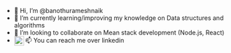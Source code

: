 - 👋 Hi, I’m @banothurameshnaik
- 🌱 I’m currently learning/improving my knowledge on Data structures and algorithms
- 💞️ I’m looking to collaborate on Mean stack development (Node.js, React)
- 📫 You can reach me over linkedin <a href="https://www.linkedin.com/in/ramesh-naik-banothu-841b9b114/"> <img align="left" alt="Ramesh's Linkdein" width="22px" src="https://cdn.jsdelivr.net/npm/simple-icons@v3/icons/linkedin.svg" /> </a>

<!---
banothurameshnaik/banothurameshnaik is a ✨ special ✨ repository because its `README.md` (this file) appears on your GitHub profile.
You can click the Preview link to take a look at your changes.
--->
